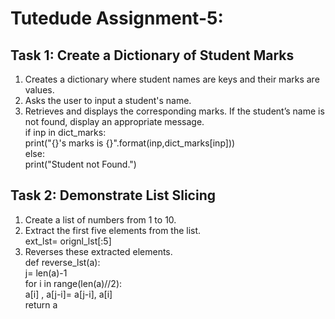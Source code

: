 # Tutedude Assignment-5:
## Task 1: Create a Dictionary of Student Marks

1. Creates a dictionary where student names are keys and their marks are values.</br>
2. Asks the user to input a student's name.</br>
3. Retrieves and displays the corresponding marks. If the student’s name is not found, display an appropriate message.</br>
if inp in dict_marks:</br>
    print("{}'s marks is {}".format(inp,dict_marks[inp]))</br>
else: </br>
    print("Student not Found.")</br>


## Task 2: Demonstrate List Slicing 
1. Create a list of numbers from 1 to 10.</br> 
2.  Extract the first five elements from the list. </br> 
      ext_lst= orignl_lst[:5] </br> 
3.  Reverses these extracted elements. </br> 
        def reverse_lst(a):</br> 
            j= len(a)-1</br> 
            for i in range(len(a)//2):</br> 
                a[i] , a[j-i]= a[j-i], a[i]</br> 
            return a</br> 




